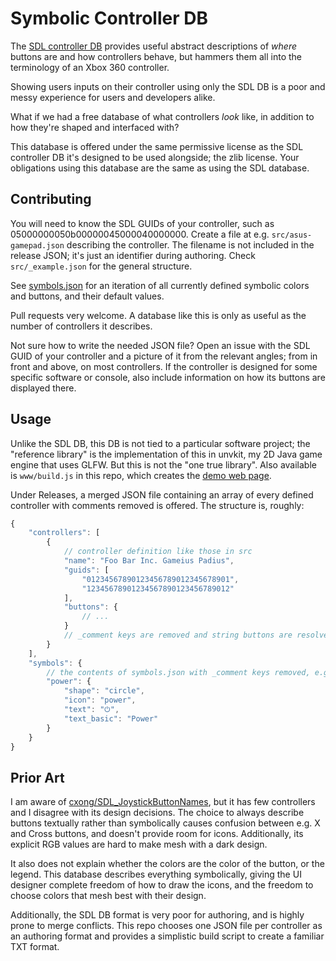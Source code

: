 # Symbolic Controller DB

The [SDL controller DB](https://github.com/gabomdq/SDL_GameControllerDB)
provides useful abstract descriptions of *where* buttons are and how
controllers behave, but hammers them all into the terminology of an Xbox
360 controller.

Showing users inputs on their controller using only the SDL DB is a
poor and messy experience for users and developers alike.

What if we had a free database of what controllers *look* like, in
addition to how they're shaped and interfaced with?

This database is offered under the same permissive license as the
SDL controller DB it's designed to be used alongside; the zlib
license. Your obligations using this database are the same as using the
SDL database.

## Contributing

You will need to know the SDL GUIDs of your controller, such as 05000000050b00000045000040000000.
Create a file at e.g. `src/asus-gamepad.json` describing the controller. The
filename is not included in the release JSON; it's just an identifier during
authoring. Check `src/_example.json` for the general structure.

See [symbols.json](symbols.json) for an iteration of all currently defined
symbolic colors and buttons, and their default values.

Pull requests very welcome. A database like this is only as useful as the
number of controllers it describes.

Not sure how to write the needed JSON file? Open an issue with the SDL GUID
of your controller and a picture of it from the relevant angles; from in front
and above, on most controllers. If the controller is designed for some
specific software or console, also include information on how its buttons
are displayed there.

## Usage

Unlike the SDL DB, this DB is not tied to a particular software project;
the "reference library" is the implementation of this in unvkit, my 2D
Java game engine that uses GLFW. But this is not the "one true library".
Also available is `www/build.js` in this repo, which creates the
[demo web page](https://unascribed.github.io/SymbolicControllerDB/).

Under Releases, a merged JSON file containing an array of every defined
controller with comments removed is offered. The structure is, roughly:

```js
{
	"controllers": [
		{
			// controller definition like those in src
			"name": "Foo Bar Inc. Gameius Padius",
			"guids": [
				"01234567890123456789012345678901",
				"12345678901234567890123456789012"
			],
			"buttons": {
				// ...
			}
			// _comment keys are removed and string buttons are resolved
		}
	],
	"symbols": {
		// the contents of symbols.json with _comment keys removed, e.g.
		"power": {
			"shape": "circle",
			"icon": "power",
			"text": "⏻",
			"text_basic": "Power"
		}
	}
}
```

## Prior Art

I am aware of [cxong/SDL_JoystickButtonNames](https://github.com/cxong/SDL_JoystickButtonNames),
but it has few controllers and I disagree with its design decisions. The
choice to always describe buttons textually rather than symbolically causes
confusion between e.g. X and Cross buttons, and doesn't provide room for
icons. Additionally, its explicit RGB values are hard to make mesh with
a dark design.

It also does not explain whether the colors are the color of the button, or
the legend. This database describes everything symbolically, giving the UI
designer complete freedom of how to draw the icons, and the freedom to
choose colors that mesh best with their design.

Additionally, the SDL DB format is very poor for authoring, and is highly
prone to merge conflicts. This repo chooses one JSON file per controller as
an authoring format and provides a simplistic build script to create a familiar
TXT format.
